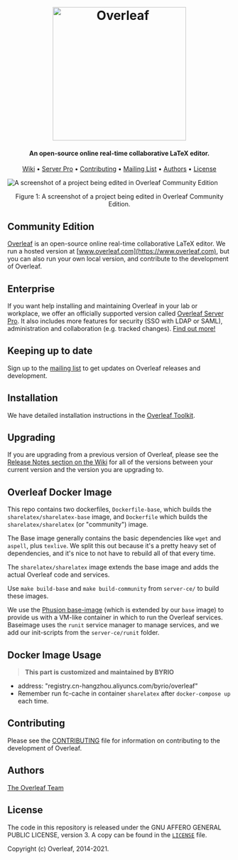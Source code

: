 <h1 align="center">
  <br>
  <a href="https://www.overleaf.com"><img src="doc/logo.png" alt="Overleaf" width="300"></a>
</h1>

<h4 align="center">An open-source online real-time collaborative LaTeX editor.</h4>

<p align="center">
  <a href="https://github.com/overleaf/overleaf/wiki">Wiki</a> •
  <a href="https://www.overleaf.com/for/enterprises">Server Pro</a> •
  <a href="#contributing">Contributing</a> •
  <a href="https://mailchi.mp/overleaf.com/community-edition-and-server-pro">Mailing List</a> •
  <a href="#authors">Authors</a> •
  <a href="#license">License</a>
</p>

<img src="doc/screenshot.png" alt="A screenshot of a project being edited in Overleaf Community Edition">
<p align="center">
  Figure 1: A screenshot of a project being edited in Overleaf Community Edition.
</p>

## Community Edition

[Overleaf](https://www.overleaf.com) is an open-source online real-time collaborative LaTeX editor. We run a hosted version at [www.overleaf.com](https://www.overleaf.com), but you can also run your own local version, and contribute to the development of Overleaf.

## Enterprise

If you want help installing and maintaining Overleaf in your lab or workplace, we offer an officially supported version called [Overleaf Server Pro](https://www.overleaf.com/for/enterprises). It also includes more features for security (SSO with LDAP or SAML), administration and collaboration (e.g. tracked changes). [Find out more!](https://www.overleaf.com/for/enterprises)

## Keeping up to date

Sign up to the [mailing list](https://mailchi.mp/overleaf.com/community-edition-and-server-pro) to get updates on Overleaf releases and development.

## Installation

We have detailed installation instructions in the [Overleaf Toolkit](https://github.com/overleaf/toolkit/).

## Upgrading

If you are upgrading from a previous version of Overleaf, please see the [Release Notes section on the Wiki](https://github.com/overleaf/overleaf/wiki#release-notes) for all of the versions between your current version and the version you are upgrading to.

## Overleaf Docker Image

This repo contains two dockerfiles, `Dockerfile-base`, which builds the
`sharelatex/sharelatex-base` image, and `Dockerfile` which builds the
`sharelatex/sharelatex` (or "community") image.

The Base image generally contains the basic dependencies like `wget` and
`aspell`, plus `texlive`. We split this out because it's a pretty heavy set of
dependencies, and it's nice to not have to rebuild all of that every time.

The `sharelatex/sharelatex` image extends the base image and adds the actual Overleaf code
and services.

Use `make build-base` and `make build-community` from `server-ce/` to build these images.

We use the [Phusion base-image](https://github.com/phusion/baseimage-docker)
(which is extended by our `base` image) to provide us with a VM-like container
in which to run the Overleaf services. Baseimage uses the `runit` service
manager to manage services, and we add our init-scripts from the `server-ce/runit`
folder.

## Docker Image Usage

> **This part is customized and maintained by BYRIO**

- address: "registry.cn-hangzhou.aliyuncs.com/byrio/overleaf"
- Remember run fc-cache in container `sharelatex` after `docker-compose up` each time.

## Contributing

Please see the [CONTRIBUTING](CONTRIBUTING.md) file for information on contributing to the development of Overleaf.

## Authors

[The Overleaf Team](https://www.overleaf.com/about)

## License

The code in this repository is released under the GNU AFFERO GENERAL PUBLIC LICENSE, version 3. A copy can be found in the [`LICENSE`](LICENSE) file.

Copyright (c) Overleaf, 2014-2021.
